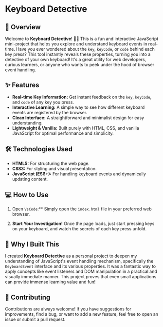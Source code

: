 # Keyboard Detective



## 🚀 Overview

Welcome to **Keyboard Detective**! 🕵️‍♂️ This is a fun and interactive JavaScript mini-project that helps you explore and understand keyboard events in real-time. Have you ever wondered about the `key`, `keyCode`, or `code` behind each key press? This tool instantly reveals these properties, turning you into a detective of your own keyboard! It's a great utility for web developers, curious learners, or anyone who wants to peek under the hood of browser event handling.

## ✨ Features

* **Real-time Key Information:** Get instant feedback on the `key`, `keyCode`, and `code` of any key you press.
* **Interactive Learning:** A simple way to see how different keyboard events are registered by the browser.
* **Clean Interface:** A straightforward and minimalist design for easy understanding.
* **Lightweight & Vanilla:** Built purely with HTML, CSS, and vanilla JavaScript for optimal performance and simplicity.

## 🛠️ Technologies Used

* **HTML5:** For structuring the web page.
* **CSS3:** For styling and visual presentation.
* **JavaScript (ES6+):** For handling keyboard events and dynamically updating content.

## 💻 How to Use

1.  Open `VsCode`:** Simply open the `index.html` file in your preferred web browser.

2.  **Start Your Investigation!** Once the page loads, just start pressing keys on your keyboard, and watch the secrets of each key press unfold.

## 🌟 Why I Built This

I created **Keyboard Detective** as a personal project to deepen my understanding of JavaScript's event handling mechanism, specifically the `KeyboardEvent` interface and its various properties. It was a fantastic way to apply concepts like event listeners and DOM manipulation in a practical and visually immediate manner. This project proves that even small applications can provide immense learning value and fun!

## 🤝 Contributing

Contributions are always welcome! If you have suggestions for improvements, find a bug, or want to add a new feature, feel free to open an issue or submit a pull request.
